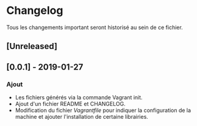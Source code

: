 # Changelog
Tous les changements important seront historisé au sein de ce fichier.



## [Unreleased]

## [0.0.1] - 2019-01-27
### Ajout
- Les fichiers générés via la commande Vagrant init.
- Ajout d'un fichier README et CHANGELOG.
- Modification du fichier *Vagrantfile* pour indiquer la configuration de la machine et ajouter l'installation de certaine librairies.
